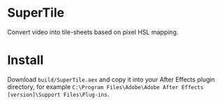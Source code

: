 # SuperTile
Convert video into tile-sheets based on pixel HSL mapping.

# Install
Download `build/SuperTile.aex` and copy it into your After Effects plugin directory, for example `C:\Program Files\Adobe\Adobe After Effects [version]\Support Files\Plug-ins`.
